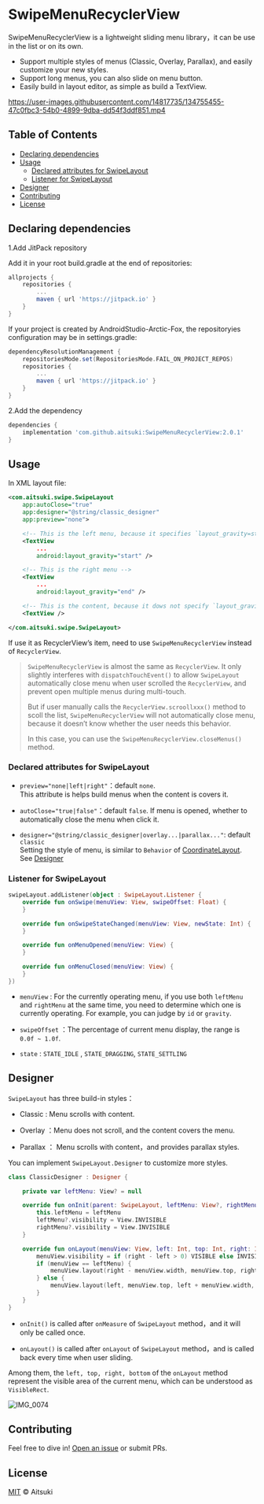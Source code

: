 # SwipeMenuRecyclerView

SwipeMenuRecyclerView is a lightweight sliding menu library，it can be use in the list or on its own.

- Support multiple styles of menus (Classic, Overlay, Parallax), and easily customize your new styles.
- Support long menus, you can also slide on menu button.
- Easily build in layout editor, as simple as build a TextView.

https://user-images.githubusercontent.com/14817735/134755455-47c0fbc3-54b0-4899-9dba-dd54f3ddf851.mp4

## Table of Contents

- [Declaring dependencies](#declaring-dependencies)
- [Usage](#usage)
  - [Declared attributes for SwipeLayout](#declared-attributes-for-swipelayout)
  - [Listener for SwipeLayout](#listener-for-swipelayout)
- [Designer](#designer)
- [Contributing](#contributing)
- [License](#license)

## Declaring dependencies

1.Add JitPack repository

Add it in your root build.gradle at the end of repositories:

```groovy
allprojects {
    repositories {
        ...
        maven { url 'https://jitpack.io' }
    }
}
```

If your project is created by AndroidStudio-Arctic-Fox, the repositoryies configuration may be in settings.gradle:

```groovy
dependencyResolutionManagement {
    repositoriesMode.set(RepositoriesMode.FAIL_ON_PROJECT_REPOS)
    repositories {
        ...
        maven { url 'https://jitpack.io' }
    }
}
```

2.Add the dependency

```groovy
dependencies {
    implementation 'com.github.aitsuki:SwipeMenuRecyclerView:2.0.1'
}
```

## Usage

In XML layout file:

```xml
<com.aitsuki.swipe.SwipeLayout
    app:autoClose="true"
    app:designer="@string/classic_designer"
    app:preview="none">

    <!-- This is the left menu, because it specifies `layout_gravity=start` -->
    <TextView
        ...
        android:layout_gravity="start" />

    <!-- This is the right menu -->
    <TextView
        ...
        android:layout_gravity="end" />

    <!-- This is the content, because it dows not specify `layout_gravity` -->
    <TextView />

</com.aitsuki.swipe.SwipeLayout>
```

If use it as RecyclerView’s item, need to use `SwipeMenuRecyclerView` instead of  `RecyclerView`.

> `SwipeMenuRecyclerView` is almost the same as `RecyclerView`. It only slightly interferes with `dispatchTouchEvent()` to allow `SwipeLayout` automatically close menu when user scrolled the `RecyclerView`, and prevent open multiple menus during multi-touch.
>
> But if user manually calls the `RecyclerView.scroollxxx()` method to scoll the list, `SwipeMenuRecyclerView` will not automatically close  menu, because it doesn’t know whether the user needs this behavior.
>
> In this case, you can use the `SwipeMenuRecyclerView.closeMenus()` method.

### Declared attributes for SwipeLayout

- `preview="none|left|right"`：default `none`.  
  This attribute is helps build menus when the content is covers it.

- `autoClose="true|false"`：default `false`.
  If menu is opened, whether to automatically close the menu when click it.
- `designer="@string/classic_designer|overlay...|parallax..."`: default `classic`  
  Setting the style of menu, is similar to `Behavior` of [CoordinateLayout](https://developer.android.com/reference/androidx/coordinatorlayout/widget/CoordinatorLayout).  
  See [Designer](#designer)

### Listener for SwipeLayout

```kotlin
swipeLayout.addListener(object : SwipeLayout.Listener {
    override fun onSwipe(menuView: View, swipeOffset: Float) {
    }

    override fun onSwipeStateChanged(menuView: View, newState: Int) {
    }

    override fun onMenuOpened(menuView: View) {
    }

    override fun onMenuClosed(menuView: View) {
    }
})
```

- `menuView` : For the currently operating menu, if you use both `leftMenu` and `rightMenu` at the same time, you need to determine which one is currently operating. For example, you can judge by `id` or `gravity`.

- `swipeOffset` ：The percentage of current menu display, the range is `0.0f ~ 1.0f`.

- `state` : `STATE_IDLE` , `STATE_DRAGGING`, `STATE_SETTLING`

## Designer

`SwipeLayout` has three build-in styles：

- Classic : Menu scrolls with content.

- Overlay ：Menu does not scroll, and the content covers the menu.

- Parallax ： Menu scrolls with content，and provides parallax styles.

You can implement `SwipeLayout.Designer` to customize more styles.

```kotlin
class ClassicDesigner : Designer {

    private var leftMenu: View? = null

    override fun onInit(parent: SwipeLayout, leftMenu: View?, rightMenu: View?) {
        this.leftMenu = leftMenu
        leftMenu?.visibility = View.INVISIBLE
        rightMenu?.visibility = View.INVISIBLE
    }

    override fun onLayout(menuView: View, left: Int, top: Int, right: Int, bottom: Int) {
        menuView.visibility = if (right - left > 0) VISIBLE else INVISIBLE
        if (menuView == leftMenu) {
            menuView.layout(right - menuView.width, menuView.top, right, menuView.bottom)
        } else {
            menuView.layout(left, menuView.top, left + menuView.width, menuView.bottom)
        }
    }
}
```

- `onInit()` is called after `onMeasure` of `SwipeLayout` method，and it will only be called once.

- `onLayout()` is called after `onLayout` of `SwipeLayout` method，and is called back every time when user sliding.

Among them, the `left, top, right, bottom` of the `onLayout` method represent the visible area of the current menu, which can be understood as `VisibleRect`.

![IMG_0074](https://user-images.githubusercontent.com/14817735/134761136-c8dfea17-d7e1-4618-8ec3-7b8b60831c0e.PNG)

## Contributing

Feel free to dive in! [Open an issue](https://github.com/aitsuki/SwipeMenuRecyclerView/issues/new) or submit PRs.

## License

[MIT](LICENSE) © Aitsuki
